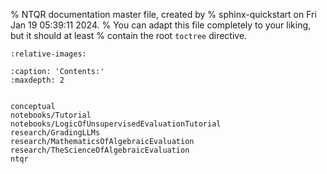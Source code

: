 % NTQR documentation master file, created by
% sphinx-quickstart on Fri Jan 19 05:39:11 2024.
% You can adapt this file completely to your liking, but it should at least
% contain the root `toctree` directive.

```{include} ../../README.md
:relative-images:
```

```{toctree}
:caption: 'Contents:'
:maxdepth: 2


conceptual
notebooks/Tutorial
notebooks/LogicOfUnsupervisedEvaluationTutorial
research/GradingLLMs
research/MathematicsOfAlgebraicEvaluation
research/TheScienceOfAlgebraicEvaluation
ntqr
```

